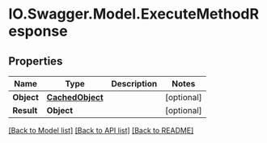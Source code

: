 # IO.Swagger.Model.ExecuteMethodResponse
## Properties

Name | Type | Description | Notes
------------ | ------------- | ------------- | -------------
**Object** | [**CachedObject**](CachedObject.md) |  | [optional] 
**Result** | **Object** |  | [optional] 

[[Back to Model list]](../README.md#documentation-for-models) [[Back to API list]](../README.md#documentation-for-api-endpoints) [[Back to README]](../README.md)


